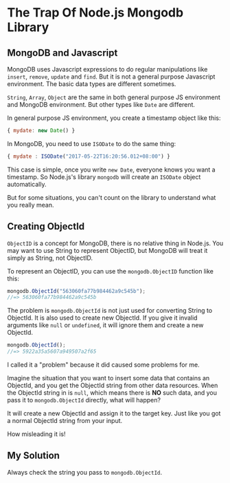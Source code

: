 # The Trap Of Node.js Mongodb Library



## MongoDB and Javascript

MongoDB uses Javascript expressions to do regular manipulations like `insert`, `remove`, `update` and `find`. But it is not a general purpose Javascript environment. The basic data types are different sometimes.

`String`, `Array`, `Object` are the same in both general purpose JS environment and MongoDB environment. But other types like `Date` are different.

In general purpose JS environment, you create a timestamp object like this:

```js
{ mydate: new Date() }
```

In MongoDB, you need to use `ISODate` to do the same thing:

```js
{ mydate : ISODate("2017-05-22T16:20:56.012+08:00") }
```

This case is simple, once you write `new Date`, everyone knows you want a timestamp. So Node.js's library `mongodb` will create an `ISODate` object automatically.

But for some situations, you can't count on the library to understand what you really mean.


## Creating ObjectId

`ObjectID` is a concept for MongoDB, there is no relative thing in Node.js. You may want to use String to represent ObjectID, but MongoDB will treat it simply as String, not ObjectID.

To represent an ObjectID, you can use the `mongodb.ObjectID` function like this:

```js
mongodb.ObjectId("563060fa77b984462a9c545b");
//=> 563060fa77b984462a9c545b
```

The problem is `mongodb.ObjectId` is not just used for converting String to ObjectId. It is also used to create new ObjectId. If you give it invalid arguments like `null` or `undefined`, it will ignore them and create a new ObjectId.

```js
mongodb.ObjectId();
//=> 5922a35a5607a949507a2f65
```

I called it a "problem" because it did caused some problems for me.

Imagine the situation that you want to insert some data that contains an ObjectId, and you get the ObjectId string from other data resources. When the ObjectId string in is `null`, which means there is **NO** such data, and you pass it to `mongodb.ObjectId` directly, what will happen?

It will create a new ObjectId and assign it to the target key. Just like you got a normal ObjectId string from your input.

How misleading it is!


## My Solution

Always check the string you pass to `mongodb.ObjectId`.


